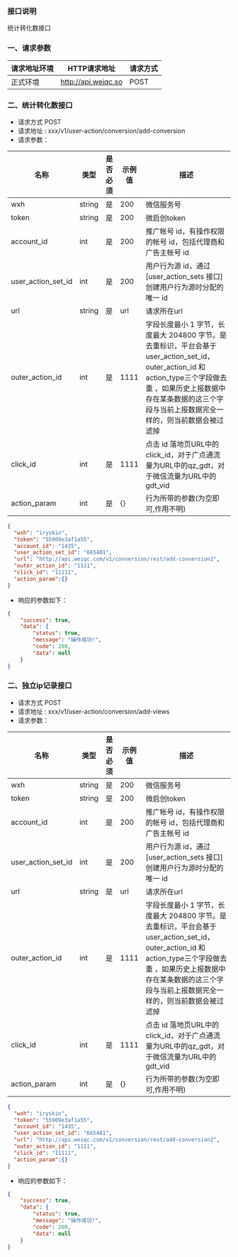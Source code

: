 ### 接口说明
统计转化数接口<br>

### 一、请求参数

请求地址环境	|HTTP请求地址|请求方式
---|---|---
正式环境	|http://api.weiqc.so| POST

### 二、统计转化数接口
- 请求方式 POST
- 请求地址 : xxx/v1/user-action/conversion/add-conversion
- 请求参数：

名称 | 类型 | 是否必须 | 示例值 | 描述
---|---|---|--- |---
wxh|string|是|200|微信服务号
token|string|是|200|微启创token
account_id|int|是|200|推广帐号 id，有操作权限的帐号 id，包括代理商和广告主帐号 id
user_action_set_id|int|是|200|用户行为源 id，通过 [user_action_sets 接口] 创建用户行为源时分配的唯一 id
url|string|是|url|请求所在url
outer_action_id|int|是|1111|字段长度最小 1 字节，长度最大 204800 字节。是去重标识，平台会基于user_action_set_id，outer_action_id 和action_type三个字段做去重 ，如果历史上报数据中存在某条数据的这三个字段与当前上报数据完全一样的，则当前数据会被过滤掉
click_id|int|是|1111|点击 id 落地页URL中的click_id，对于广点通流量为URL中的qz_gdt，对于微信流量为URL中的gdt_vid
action_param|int|是|{}|行为所带的参数(为空即可,作用不明)

```json
{
  "wxh": "iryskin",
  "token": "55909e3af1a55",
  "account_id": "1435",
  "user_action_set_id": "665481",
  "url": "http://api.weiqc.com/v1/conversion/rest/add-conversion2",
  "outer_action_id": "1111",
  "click_id": "11111",
  "action_param":{}
}
```
- 响应的参数如下：

```json
{
    "success": true,
    "data": {
        "status": true,
        "message": "操作成功!",
        "code": 200,
        "data": null
    }
}
```



### 二、独立ip记录接口
- 请求方式 POST
- 请求地址 : xxx/v1/user-action/conversion/add-views
- 请求参数：

名称 | 类型 | 是否必须 | 示例值 | 描述
---|---|---|--- |---
wxh|string|是|200|微信服务号
token|string|是|200|微启创token
account_id|int|是|200|推广帐号 id，有操作权限的帐号 id，包括代理商和广告主帐号 id
user_action_set_id|int|是|200|用户行为源 id，通过 [user_action_sets 接口] 创建用户行为源时分配的唯一 id
url|string|是|url|请求所在url
outer_action_id|int|是|1111|字段长度最小 1 字节，长度最大 204800 字节。是去重标识，平台会基于user_action_set_id，outer_action_id 和action_type三个字段做去重 ，如果历史上报数据中存在某条数据的这三个字段与当前上报数据完全一样的，则当前数据会被过滤掉
click_id|int|是|1111|点击 id 落地页URL中的click_id，对于广点通流量为URL中的qz_gdt，对于微信流量为URL中的gdt_vid
action_param|int|是|{}|行为所带的参数(为空即可,作用不明)

```json
{
  "wxh": "iryskin",
  "token": "55909e3af1a55",
  "account_id": "1435",
  "user_action_set_id": "665481",
  "url": "http://api.weiqc.com/v1/conversion/rest/add-conversion2",
  "outer_action_id": "1111",
  "click_id": "11111",
  "action_param":{}
}
```
- 响应的参数如下：

```json
{
    "success": true,
    "data": {
        "status": true,
        "message": "操作成功!",
        "code": 200,
        "data": null
    }
}
```
